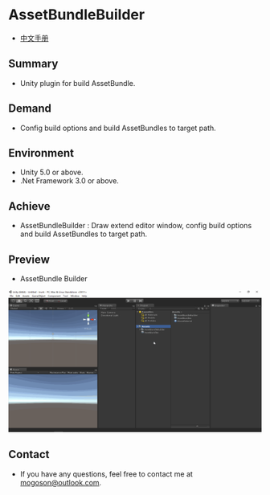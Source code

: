 ﻿# AssetBundleBuilder
- [中文手册](./README_ZH.md)

## Summary
- Unity plugin for build AssetBundle.

## Demand
- Config build options and build AssetBundles to target path.

## Environment
- Unity 5.0 or above.
- .Net Framework 3.0 or above.

## Achieve
- AssetBundleBuilder : Draw extend editor window, config build options and build AssetBundles to target path.

## Preview
- AssetBundle Builder

![AssetBundle Builder](./Attachments/README_Image/AssetBundleBuilder.gif)

## Contact
- If you have any questions, feel free to contact me at mogoson@outlook.com.
